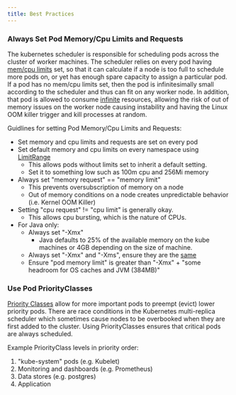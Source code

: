 ```yaml
---
title: Best Practices
---
```


### Always Set Pod Memory/Cpu Limits and Requests

The kubernetes scheduler is responsible for scheduling pods across the cluster of worker machines.  The scheduler relies
on every pod having [mem/cpu limits](https://kubernetes.io/docs/tasks/configure-pod-container/assign-memory-resource)
set, so that it can calculate if a node is too full to schedule more pods on, or yet has enough spare capacity to assign
a particular pod.  If a pod has no mem/cpu limits set, then the pod is infinitesimally small according to the scheduler
and thus can fit on any worker node.  In addition, that pod is allowed to consume
[infinite](https://kubernetes.io/docs/tasks/configure-pod-container/assign-memory-resource/#if-you-don-t-specify-a-memory-limit)
resources, allowing the risk of out of memory issues on the worker node causing instability and having the Linux OOM
killer trigger and kill processes at random.

Guidlines for setting Pod Memory/Cpu Limits and Requests:

* Set memory and cpu limits and requests are set on every pod
* Set default memory and cpu limits on every namespace using
  [LimitRange](https://kubernetes.io/docs/tasks/administer-cluster/manage-resources/memory-default-namespace/#create-a-limitrange-and-a-pod)
  * This allows pods without limits set to inherit a default setting.
  * Set it to something low such as 100m cpu and 256Mi memory
* Always set "memory request" == "memory limit"
  * This prevents oversubscription of memory on a node
  * Out of memory conditions on a node creates unpredictable behavior (i.e. Kernel OOM Killer)
* Setting "cpu request" != "cpu limit" is generally okay.
  * This allows cpu bursting, which is the nature of CPUs.
* For Java only:
  * Always set "-Xmx"
      * Java defaults to 25% of the available memory on the kube machines or 4GB depending on the size of machine.
  * Always set "-Xmx" and "-Xms", ensure they are the [same](https://developer.jboss.org/thread/149559)
  * Ensure "pod memory limit" is greater than "-Xmx" + "some headroom for OS caches and JVM (384MB)"


### Use Pod PriorityClasses

[Priority Classes](https://kubernetes.io/docs/concepts/configuration/pod-priority-preemption/#priorityclass) allow for
more important pods to preempt (evict) lower priority pods.  There are race conditions in the Kubernetes multi-replica
scheduler which sometimes cause nodes to be overbooked when they are first added to the cluster.  Using PriorityClasses
ensures that critical pods are always scheduled.

Example PriorityClass levels in priority order:

1. "kube-system" pods (e.g. Kubelet)
2. Monitoring and dashboards (e.g. Prometheus)
3. Data stores (e.g. postgres)
4. Application
